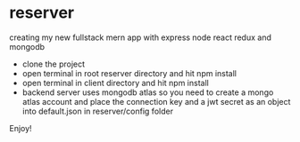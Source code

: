 # reserver
creating my new fullstack mern app with express node react redux and mongodb

- clone the project 
- open terminal in root reserver directory and hit npm install
- open terminal in client directory and hit npm install 
- backend server uses mongodb atlas so you need to create a mongo atlas account and place the connection key and a jwt secret as an object into default.json in reserver/config folder













Enjoy!

